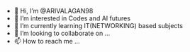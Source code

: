 - 👋 Hi, I’m @ARIVALAGAN98
- 👀 I’m interested in Codes and AI futures 
- 🌱 I’m currently learning IT(NETWORKING) based subjects 
- 💞️ I’m looking to collaborate on ...
- 📫 How to reach me ...

<!---
ARIVALAGAN98/ARIVALAGAN98 is a ✨ special ✨ repository because its `README.md` (this file) appears on your GitHub profile.
You can click the Preview link to take a look at your changes.
--->
